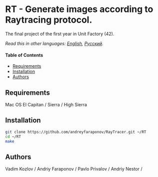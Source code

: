 # RT - Generate images according to Raytracing protocol.
The final project of the first year in Unit Factory (42).

*Read this in other languages: [English](README.md), [Русский](README-ru.md).*

#### Table of Contents

- [Requirements](#requirements)
- [Installation](#installation)
- [Authors](#authors)

## Requirements

Mac OS El Capitan / Sierra / High Sierra

## Installation

```bash
git clone https://github.com/andreyfaraponov/RayTracer.git ~/RT
cd ~/RT
make
```
## Authors

Vadim Kozlov /
Andriy Faraponov /
Pavlo Privalov /
Andriy Nestor /
